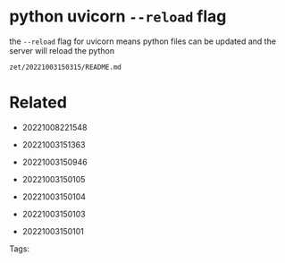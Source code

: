 # python uvicorn `--reload` flag
the `--reload` flag for uvicorn means python files can be updated and the server will reload the python

` zet/20221003150315/README.md `

# Related

- 20221008221548

- 20221003151363

- 20221003150946

- 20221003150105

- 20221003150104

- 20221003150103

- 20221003150101


Tags:

    
